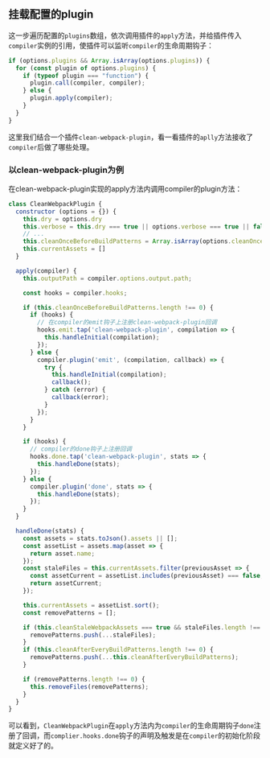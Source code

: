 ## 挂载配置的plugin
这一步遍历配置的`plugins`数组，依次调用插件的`apply`方法，并给插件传入`compiler`实例的引用，使插件可以监听`compiler`的生命周期钩子：
```js
if (options.plugins && Array.isArray(options.plugins)) {
  for (const plugin of options.plugins) {
    if (typeof plugin === "function") {
      plugin.call(compiler, compiler);
    } else {
      plugin.apply(compiler);
    }
  }
}
```

这里我们结合一个插件`clean-webpack-plugin`，看一看插件的`aplly`方法接收了`compiler`后做了哪些处理。

### 以clean-webpack-plugin为例
在clean-webpack-plugin实现的apply方法内调用compiler的plugin方法：
```js
class CleanWebpackPlugin {
  constructor (options = {}) {
    this.dry = options.dry
    this.verbose = this.dry === true || options.verbose === true || false
    // ...
    this.cleanOnceBeforeBuildPatterns = Array.isArray(options.cleanOnceBeforeBuildPatterns) ? options.cleanOnceBeforeBuildPatterns : ['**/*'];
    this.currentAssets = []
  }

  apply(compiler) {
    this.outputPath = compiler.options.output.path;

    const hooks = compiler.hooks;

    if (this.cleanOnceBeforeBuildPatterns.length !== 0) {
      if (hooks) {
        // 在compiler的emit钩子上注册clean-webpack-plugin回调
        hooks.emit.tap('clean-webpack-plugin', compilation => {
          this.handleInitial(compilation);
        });
      } else {
        compiler.plugin('emit', (compilation, callback) => {
          try {
            this.handleInitial(compilation);
            callback();
          } catch (error) {
            callback(error);
          }
        });
      }
    }

    if (hooks) {
      // compiler的done钩子上注册回调
      hooks.done.tap('clean-webpack-plugin', stats => {
        this.handleDone(stats);
      });
    } else {
      compiler.plugin('done', stats => {
        this.handleDone(stats);
      });
    }
  }

  handleDone(stats) {
    const assets = stats.toJson().assets || [];
    const assetList = assets.map(asset => {
      return asset.name;
    });
    const staleFiles = this.currentAssets.filter(previousAsset => {
      const assetCurrent = assetList.includes(previousAsset) === false;
      return assetCurrent;
    });

    this.currentAssets = assetList.sort();
    const removePatterns = [];

    if (this.cleanStaleWebpackAssets === true && staleFiles.length !== 0) {
      removePatterns.push(...staleFiles);
    }
    if (this.cleanAfterEveryBuildPatterns.length !== 0) {
      removePatterns.push(...this.cleanAfterEveryBuildPatterns);
    }

    if (removePatterns.length !== 0) {
      this.removeFiles(removePatterns);
    }
  }
}
```

可以看到，`CleanWebpackPlugin`在`apply`方法内为`compiler`的生命周期钩子`done`注册了回调，而`complier.hooks.done`钩子的声明及触发是在`compiler`的初始化阶段就定义好了的。
